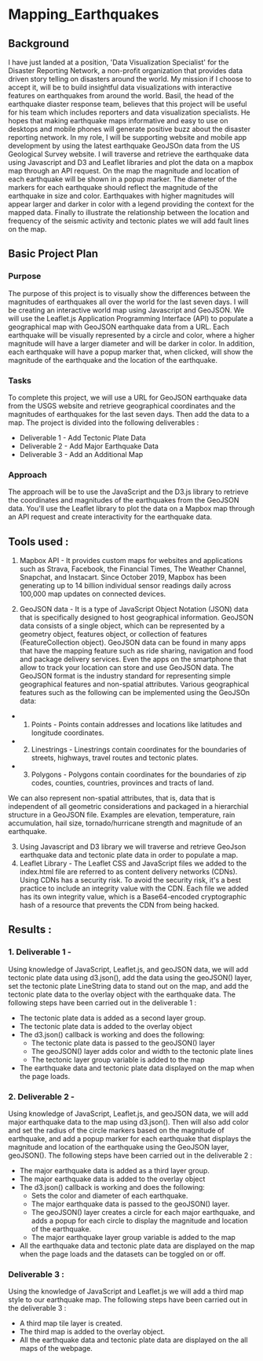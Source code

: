 # Mapping_Earthquakes

## Background 
 I have just landed at a position, 'Data Visualization Specialist' for the Disaster Reporting Network, a non-profit organization that provides data driven story telling on disasters around the world. My mission if I choose to accept it, will be to build insightful data visualizations with interactive features on earthquakes from around the world. Basil, the head of the earthquake diaster response team, believes that this project will be useful for his team which includes reporters and data visualization specialists. He hopes that making earthquake maps informative and easy to use on desktops and mobile phones will generate positive buzz about the disaster reporting network. In my role, I will be supporting website and mobile app development by using the latest earthquake GeoJSOn data from the US Geological Survey website. I will traverse and retrieve the earthquake data using Javascript and D3 and Leaflet libraries and plot the data on a mapbox map through an API request. On the map the magnitude and location of each earthquake will be shown in a popup marker. The diameter of the markers for each earthquake should reflect the magnitude of the earthquake in size and color. Earthquakes with higher magnitudes will appear larger and darker in color with a legend providing the context for the mapped data. Finally to illustrate the relationship between the location and frequency of the seismic activity and tectonic plates we will add fault lines on the map.


## Basic Project Plan

### Purpose
The purpose of this project is to visually show the differences between the magnitudes of earthquakes all over the world for the last seven days. I will be creating an interactive world map using Javascript and GeoJSON. We will use the Leaflet.js Application Programming Interface (API) to populate a geographical map with GeoJSON earthquake data from a URL. Each earthquake will be visually represented by a circle and color, where a higher magnitude will have a larger diameter and will be darker in color. In addition, each earthquake will have a popup marker that, when clicked, will show the magnitude of the earthquake and the location of the earthquake.

### Tasks
To complete this project, we will use a URL for GeoJSON earthquake data from the USGS website and retrieve geographical coordinates and the magnitudes of earthquakes for the last seven days. Then add the data to a map. The project is divided into the following deliverables :
 - Deliverable 1 - Add Tectonic Plate Data
 - Deliverable 2 - Add Major Earthquake Data
 - Deliverable 3 - Add an Additional Map

### Approach
The approach will be to use the JavaScript and the D3.js library to retrieve the coordinates and magnitudes of the earthquakes from the GeoJSON data. You'll use the Leaflet library to plot the data on a Mapbox map through an API request and create interactivity for the earthquake data.

## Tools used : 
1. Mapbox API - It provides custom maps for websites and applications such as Strava, Facebook, the Financial Times, The Weather Channel, Snapchat, and Instacart. Since October 2019, Mapbox has been generating up to 14 billion individual sensor readings daily across 100,000 map updates on connected devices.

2. GeoJSON data - It is a type of JavaScript Object Notation (JSON) data that is specifically designed to host geographical information. GeoJSON data consists of a single object, which can be represented by a geometry object, features object, or collection of features (FeatureCollection object). GeoJSON data can be found in many apps that have the mapping feature such as ride sharing, navigation and food and package delivery services. Even the apps on the smartphone that allow to track your location can store and use GeoJSON data. The GeoJSON format is the industry standard for representing simple geographical features and non-spatial attributes. Various geographical features such as the following can be implemented using the GeoJSOn data:
  - 1. Points - Points contain addresses and locations like latitudes and longitude coordinates.
  - 2. Linestrings - Linestrings contain coordinates for the boundaries of streets, highways, travel routes and tectonic plates.
  - 3. Polygons - Polygons contain coordinates for the boundaries of zip codes, counties, countries, provinces and tracts of land. 

We can also represent non-spatial attributes, that is, data that is independent of all geometric considerations and packaged in a hierarchial structure in a GeoJSON file. Examples are elevation, temperature, rain accumulation, hail size, tornado/hurricane strength and magnitude of an earthquake.

3. Using Javascript and D3 library we will traverse and retrieve GeoJson earthquake data and tectonic plate data in order to populate a map. 
4. Leaflet Library - 
The Leaflet CSS and JavaScript files we added to the index.html file are referred to as content delivery networks (CDNs). Using CDNs has a security risk. To avoid the security risk, it's a best practice to include an integrity value with the CDN. Each file we added has its own integrity value, which is a Base64-encoded cryptographic hash of a resource that prevents the CDN from being hacked.


## Results : 

### 1. Deliverable 1 -
Using knowledge of JavaScript, Leaflet.js, and geoJSON data, we will add tectonic plate data using d3.json(), add the data using the geoJSON() layer, set the tectonic plate LineString data to stand out on the map, and add the tectonic plate data to the overlay object with the earthquake data. The following steps have been carried out in the deliverable 1 :
 - The tectonic plate data is added as a second layer group.
 - The tectonic plate data is added to the overlay object 
 - The d3.json() callback is working and does the following: 
      - The tectonic plate data is passed to the geoJSON() layer
      - The geoJSON() layer adds color and width to the tectonic plate lines
      - The tectonic layer group variable is added to the map
 - The earthquake data and tectonic plate data displayed on the map when the page loads. 




### 2. Deliverable 2 - 

Using  knowledge of JavaScript, Leaflet.js, and geoJSON data, we will add major earthquake data to the map using d3.json(). Then will also add color and set the radius of the circle markers based on the magnitude of earthquake, and add a popup marker for each earthquake that displays the magnitude and location of the earthquake using the GeoJSON layer, geoJSON(). The following steps have been carried out in the deliverable 2 :
- The major earthquake data is added as a third layer group.
- The major earthquake data is added to the overlay object 
- The d3.json() callback is working and does the following: 
     - Sets the color and diameter of each earthquake.
     - The major earthquake data is passed to the geoJSON() layer.
     - The geoJSON() layer creates a circle for each major earthquake, and adds a popup for each circle to display the magnitude and location of the earthquake.
     - The major earthquake layer group variable is added to the map
- All the earthquake data and tectonic plate data are displayed on the map when the page loads and the datasets can be toggled on or off. 




### Deliverable 3 : 
Using the knowledge of JavaScript and Leaflet.js we will add a third map style to our earthquake map. The following steps have been carried out in the deliverable 3 :
- A third map tile layer is created. 
- The third map is added to the overlay object. 
- All the earthquake data and tectonic plate data are displayed on the all maps of the webpage. 
